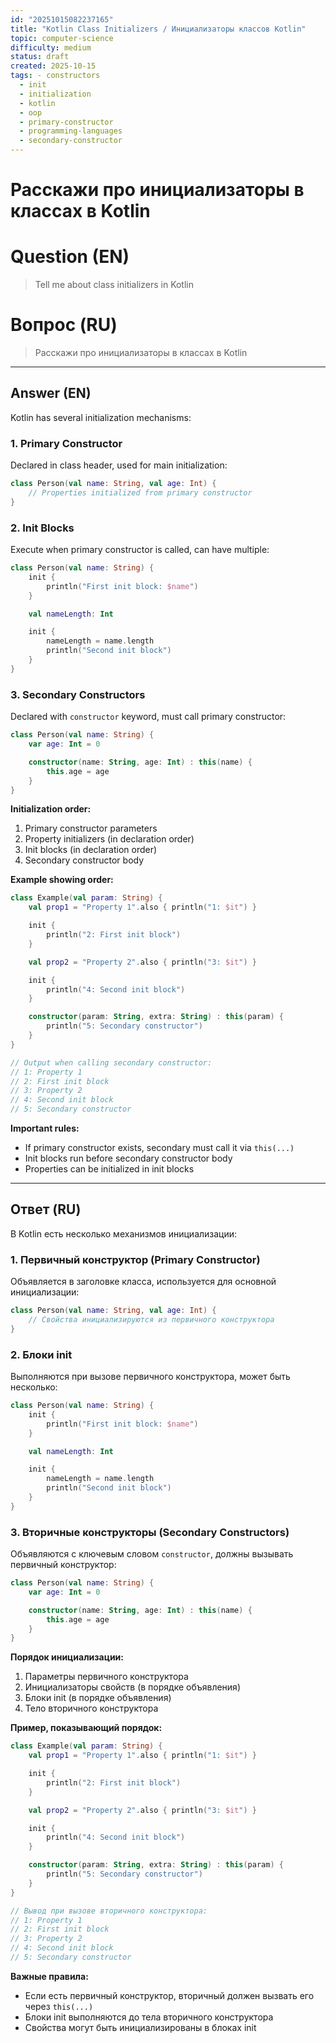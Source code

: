 ```yaml
---
id: "20251015082237165"
title: "Kotlin Class Initializers / Инициализаторы классов Kotlin"
topic: computer-science
difficulty: medium
status: draft
created: 2025-10-15
tags: - constructors
  - init
  - initialization
  - kotlin
  - oop
  - primary-constructor
  - programming-languages
  - secondary-constructor
---
```

# Расскажи про инициализаторы в классах в Kotlin

# Question (EN)
> Tell me about class initializers in Kotlin

# Вопрос (RU)
> Расскажи про инициализаторы в классах в Kotlin

---

## Answer (EN)

Kotlin has several initialization mechanisms:

### 1. Primary Constructor

Declared in class header, used for main initialization:

```kotlin
class Person(val name: String, val age: Int) {
    // Properties initialized from primary constructor
}
```

### 2. Init Blocks

Execute when primary constructor is called, can have multiple:

```kotlin
class Person(val name: String) {
    init {
        println("First init block: $name")
    }

    val nameLength: Int

    init {
        nameLength = name.length
        println("Second init block")
    }
}
```

### 3. Secondary Constructors

Declared with `constructor` keyword, must call primary constructor:

```kotlin
class Person(val name: String) {
    var age: Int = 0

    constructor(name: String, age: Int) : this(name) {
        this.age = age
    }
}
```

**Initialization order:**

1. Primary constructor parameters
2. Property initializers (in declaration order)
3. Init blocks (in declaration order)
4. Secondary constructor body

**Example showing order:**
```kotlin
class Example(val param: String) {
    val prop1 = "Property 1".also { println("1: $it") }

    init {
        println("2: First init block")
    }

    val prop2 = "Property 2".also { println("3: $it") }

    init {
        println("4: Second init block")
    }

    constructor(param: String, extra: String) : this(param) {
        println("5: Secondary constructor")
    }
}

// Output when calling secondary constructor:
// 1: Property 1
// 2: First init block
// 3: Property 2
// 4: Second init block
// 5: Secondary constructor
```

**Important rules:**
- If primary constructor exists, secondary must call it via `this(...)`
- Init blocks run before secondary constructor body
- Properties can be initialized in init blocks

---

## Ответ (RU)

В Kotlin есть несколько механизмов инициализации:

### 1. Первичный конструктор (Primary Constructor)

Объявляется в заголовке класса, используется для основной инициализации:

```kotlin
class Person(val name: String, val age: Int) {
    // Свойства инициализируются из первичного конструктора
}
```

### 2. Блоки init

Выполняются при вызове первичного конструктора, может быть несколько:

```kotlin
class Person(val name: String) {
    init {
        println("First init block: $name")
    }

    val nameLength: Int

    init {
        nameLength = name.length
        println("Second init block")
    }
}
```

### 3. Вторичные конструкторы (Secondary Constructors)

Объявляются с ключевым словом `constructor`, должны вызывать первичный конструктор:

```kotlin
class Person(val name: String) {
    var age: Int = 0

    constructor(name: String, age: Int) : this(name) {
        this.age = age
    }
}
```

**Порядок инициализации:**

1. Параметры первичного конструктора
2. Инициализаторы свойств (в порядке объявления)
3. Блоки init (в порядке объявления)
4. Тело вторичного конструктора

**Пример, показывающий порядок:**
```kotlin
class Example(val param: String) {
    val prop1 = "Property 1".also { println("1: $it") }

    init {
        println("2: First init block")
    }

    val prop2 = "Property 2".also { println("3: $it") }

    init {
        println("4: Second init block")
    }

    constructor(param: String, extra: String) : this(param) {
        println("5: Secondary constructor")
    }
}

// Вывод при вызове вторичного конструктора:
// 1: Property 1
// 2: First init block
// 3: Property 2
// 4: Second init block
// 5: Secondary constructor
```

**Важные правила:**
- Если есть первичный конструктор, вторичный должен вызвать его через `this(...)`
- Блоки init выполняются до тела вторичного конструктора
- Свойства могут быть инициализированы в блоках init

